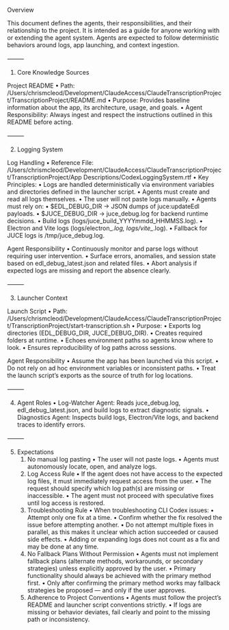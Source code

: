 Overview

This document defines the agents, their responsibilities, and their relationship to the project. It is intended as a guide for anyone working with or extending the agent system. Agents are expected to follow deterministic behaviors around logs, app launching, and context ingestion.

⸻

1. Core Knowledge Sources

Project README
	•	Path:
/Users/chrismcleod/Development/ClaudeAccess/ClaudeTranscriptionProject/TranscriptionProject/README.md
	•	Purpose:
Provides baseline information about the app, its architecture, usage, and goals.
	•	Agent Responsibility:
Always ingest and respect the instructions outlined in this README before acting.

⸻

2. Logging System

Log Handling
	•	Reference File:
/Users/chrismcleod/Development/ClaudeAccess/ClaudeTranscriptionProject/TranscriptionProject/App Descriptions/CodexLoggingSystem.rtf
	•	Key Principles:
	•	Logs are handled deterministically via environment variables and directories defined in the launcher script.
	•	Agents must create and read all logs themselves.
	•	The user will not paste logs manually.
	•	Agents must rely on:
	•	$EDL_DEBUG_DIR → JSON dumps of juce:updateEdl payloads.
	•	$JUCE_DEBUG_DIR → juce_debug.log for backend runtime decisions.
	•	Build logs (logs/juce_build_YYYYmmdd_HHMMSS.log).
	•	Electron and Vite logs (logs/electron_*.log, logs/vite_*.log).
	•	Fallback for JUCE logs is /tmp/juce_debug.log.

Agent Responsibility
	•	Continuously monitor and parse logs without requiring user intervention.
	•	Surface errors, anomalies, and session state based on edl_debug_latest.json and related files.
	•	Abort analysis if expected logs are missing and report the absence clearly.

⸻

3. Launcher Context

Launch Script
	•	Path:
/Users/chrismcleod/Development/ClaudeAccess/ClaudeTranscriptionProject/TranscriptionProject/start-transcription.sh
	•	Purpose:
	•	Exports log directories (EDL_DEBUG_DIR, JUCE_DEBUG_DIR).
	•	Creates required folders at runtime.
	•	Echoes environment paths so agents know where to look.
	•	Ensures reproducibility of log paths across sessions.

Agent Responsibility
	•	Assume the app has been launched via this script.
	•	Do not rely on ad hoc environment variables or inconsistent paths.
	•	Treat the launch script’s exports as the source of truth for log locations.

⸻

4. Agent Roles
	•	Log-Watcher Agent:
Reads juce_debug.log, edl_debug_latest.json, and build logs to extract diagnostic signals.
	•	Diagnostics Agent:
Inspects build logs, Electron/Vite logs, and backend traces to identify errors.

⸻

5. Expectations
	1.	No manual log pasting
	•	The user will not paste logs.
	•	Agents must autonomously locate, open, and analyze logs.
	2.	Log Access Rule
	•	If the agent does not have access to the expected log files, it must immediately request access from the user.
	•	The request should specify which log path(s) are missing or inaccessible.
	•	The agent must not proceed with speculative fixes until log access is restored.
	3.	Troubleshooting Rule
	•	When troubleshooting CLI Codex issues:
	•	Attempt only one fix at a time.
	•	Confirm whether the fix resolved the issue before attempting another.
	•	Do not attempt multiple fixes in parallel, as this makes it unclear which action succeeded or caused side effects.
	•	Adding or expanding logs does not count as a fix and may be done at any time.
	4.	No Fallback Plans Without Permission
	•	Agents must not implement fallback plans (alternate methods, workarounds, or secondary strategies) unless explicitly approved by the user.
	•	Primary functionality should always be achieved with the primary method first.
	•	Only after confirming the primary method works may fallback strategies be proposed — and only if the user approves.
	5.	Adherence to Project Conventions
	•	Agents must follow the project’s README and launcher script conventions strictly.
	•	If logs are missing or behavior deviates, fail clearly and point to the missing path or inconsistency.